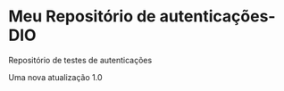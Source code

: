 # Meu Repositório de autenticações- DIO
Repositório de testes de autenticações 

Uma nova atualização 1.0
